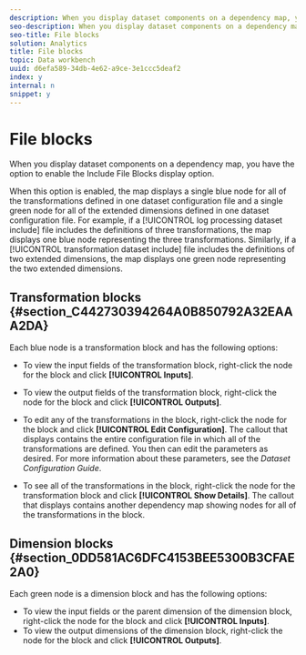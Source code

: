 ```yaml
---
description: When you display dataset components on a dependency map, you have the option to enable the Include File Blocks display option.
seo-description: When you display dataset components on a dependency map, you have the option to enable the Include File Blocks display option.
seo-title: File blocks
solution: Analytics
title: File blocks
topic: Data workbench
uuid: d6efa589-34db-4e62-a9ce-3e1ccc5deaf2
index: y
internal: n
snippet: y
---
```


# File blocks

When you display dataset components on a dependency map, you have the option to enable the Include File Blocks display option.

 When this option is enabled, the map displays a single blue node for all of the transformations defined in one dataset configuration file and a single green node for all of the extended dimensions defined in one dataset configuration file. For example, if a [!UICONTROL log processing dataset include] file includes the definitions of three transformations, the map displays one blue node representing the three transformations. Similarly, if a [!UICONTROL transformation dataset include] file includes the definitions of two extended dimensions, the map displays one green node representing the two extended dimensions.

## Transformation blocks {#section_C442730394264A0B850792A32EAAA2DA}

Each blue node is a transformation block and has the following options:

* To view the input fields of the transformation block, right-click the node for the block and click **[!UICONTROL Inputs]**. 
* To view the output fields of the transformation block, right-click the node for the block and click **[!UICONTROL Outputs]**. 
* To edit any of the transformations in the block, right-click the node for the block and click **[!UICONTROL Edit Configuration]**. The callout that displays contains the entire configuration file in which all of the transformations are defined. You then can edit the parameters as desired. For more information about these parameters, see the *Dataset Configuration Guide*. 

* To see all of the transformations in the block, right-click the node for the transformation block and click **[!UICONTROL Show Details]**. The callout that displays contains another dependency map showing nodes for all of the transformations in the block.

## Dimension blocks {#section_0DD581AC6DFC4153BEE5300B3CFAE2A0}

Each green node is a dimension block and has the following options:

* To view the input fields or the parent dimension of the dimension block, right-click the node for the block and click **[!UICONTROL Inputs]**. 
* To view the output dimensions of the dimension block, right-click the node for the block and click **[!UICONTROL Outputs]**.

